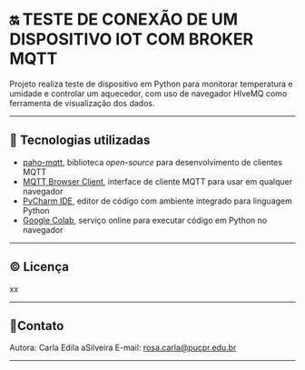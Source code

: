 # 🔛 TESTE DE CONEXÃO DE UM DISPOSITIVO IOT COM BROKER MQTT  
Projeto realiza teste de dispositivo em Python para monitorar temperatura e umidade e controlar um aquecedor, com uso de navegador HIveMQ como ferramenta de visualização dos dados.

---
## 🧰 Tecnologias utilizadas
- [paho-mqtt](https://pypi.org/project/paho-mqtt/), biblioteca <i>open-source</i> para desenvolvimento de clientes MQTT
- [MQTT Browser Client](https://www.hivemq.com/demos/websocket-client/), interface de cliente MQTT para usar em qualquer navegador
- [PyCharm IDE](https://www.jetbrains.com/pycharm/), editor de código com ambiente integrado para linguagem Python
- [Google Colab](https://colab.research.google.com/), serviço online para executar código em Python no navegador

---  
## ©️ Licença  
xx   

---   
## 📧Contato  
Autora: Carla Edila aSilveira
E-mail: rosa.carla@pucpr.edu.br  

---  


